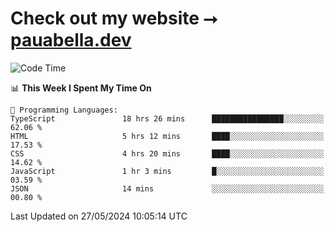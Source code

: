 # Check out my website ⭢ [pauabella.dev](https://pauabella.dev)

<!--START_SECTION:waka-->
![Code Time](http://img.shields.io/badge/Code%20Time-3%2C381%20hrs%2058%20mins-blue)

📊 **This Week I Spent My Time On** 

```text
💬 Programming Languages: 
TypeScript               18 hrs 26 mins      ████████████████░░░░░░░░░   62.06 % 
HTML                     5 hrs 12 mins       ████░░░░░░░░░░░░░░░░░░░░░   17.53 % 
CSS                      4 hrs 20 mins       ████░░░░░░░░░░░░░░░░░░░░░   14.62 % 
JavaScript               1 hr 3 mins         █░░░░░░░░░░░░░░░░░░░░░░░░   03.59 % 
JSON                     14 mins             ░░░░░░░░░░░░░░░░░░░░░░░░░   00.80 % 
```


 Last Updated on 27/05/2024 10:05:14 UTC
<!--END_SECTION:waka-->
